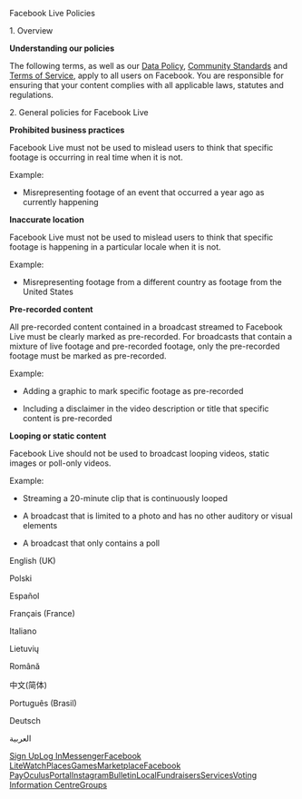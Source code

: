 Facebook Live Policies

1\. Overview

**Understanding our policies**

The following terms, as well as our [Data Policy](https://www.facebook.com/about/privacy/), [Community Standards](https://www.facebook.com/communitystandards/) and [Terms of Service](https://www.facebook.com/legal/terms), apply to all users on Facebook. You are responsible for ensuring that your content complies with all applicable laws, statutes and regulations.

2\. General policies for Facebook Live

**Prohibited business practices**

Facebook Live must not be used to mislead users to think that specific footage is occurring in real time when it is not.

Example:

*   Misrepresenting footage of an event that occurred a year ago as currently happening

**Inaccurate location**

Facebook Live must not be used to mislead users to think that specific footage is happening in a particular locale when it is not.

Example:

*   Misrepresenting footage from a different country as footage from the United States

**Pre-recorded content**

All pre-recorded content contained in a broadcast streamed to Facebook Live must be clearly marked as pre-recorded. For broadcasts that contain a mixture of live footage and pre-recorded footage, only the pre-recorded footage must be marked as pre-recorded.

Example:

*   Adding a graphic to mark specific footage as pre-recorded

*   Including a disclaimer in the video description or title that specific content is pre-recorded

**Looping or static content**

Facebook Live should not be used to broadcast looping videos, static images or poll-only videos.

Example:

*   Streaming a 20-minute clip that is continuously looped

*   A broadcast that is limited to a photo and has no other auditory or visual elements

*   A broadcast that only contains a poll

English (UK)

Polski

Español

Français (France)

Italiano

Lietuvių

Română

中文(简体)

Português (Brasil)

Deutsch

العربية

[Sign Up](https://www.facebook.com/reg/)[Log In](https://www.facebook.com/login/)[Messenger](https://l.facebook.com/l.php?u=https%3A%2F%2Fmessenger.com%2F&h=AT1WlnMh4xyl1sQ-uiWOtDPkCLIG-bcyJVqwFYPAckwRnJRWM9kASgb9F2EbM0nVREOREIQ_sstRyy9ZKcDXbsvnOShezqUAhH6CEwD5egRnzvH7WeNE6YRwvyRVbFCEc1QTzhjfdMtilCqThJJbvjayBE3upAMtLg6WHg)[Facebook Lite](https://www.facebook.com/lite/)[Watch](https://en-gb.facebook.com/watch/)[Places](https://www.facebook.com/places/)[Games](https://www.facebook.com/games/)[Marketplace](https://www.facebook.com/marketplace/)[Facebook Pay](https://pay.facebook.com/)[Oculus](https://l.facebook.com/l.php?u=https%3A%2F%2Fwww.oculus.com%2F&h=AT1WlnMh4xyl1sQ-uiWOtDPkCLIG-bcyJVqwFYPAckwRnJRWM9kASgb9F2EbM0nVREOREIQ_sstRyy9ZKcDXbsvnOShezqUAhH6CEwD5egRnzvH7WeNE6YRwvyRVbFCEc1QTzhjfdMtilCqThJJbvjayBE3upAMtLg6WHg)[Portal](https://portal.facebook.com/)[Instagram](https://l.facebook.com/l.php?u=https%3A%2F%2Fwww.instagram.com%2F&h=AT1WlnMh4xyl1sQ-uiWOtDPkCLIG-bcyJVqwFYPAckwRnJRWM9kASgb9F2EbM0nVREOREIQ_sstRyy9ZKcDXbsvnOShezqUAhH6CEwD5egRnzvH7WeNE6YRwvyRVbFCEc1QTzhjfdMtilCqThJJbvjayBE3upAMtLg6WHg)[Bulletin](https://www.bulletin.com/)[Local](https://www.facebook.com/local/lists/245019872666104/)[Fundraisers](https://www.facebook.com/fundraisers/)[Services](https://www.facebook.com/biz/directory/)[Voting Information Centre](https://www.facebook.com/votinginformationcenter/?entry_point=c2l0ZQ%3D%3D)[Groups](https://www.facebook.com/groups/explore/)